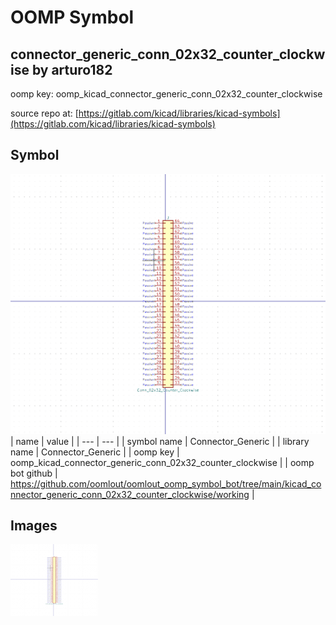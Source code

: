 # OOMP Symbol  
## connector_generic_conn_02x32_counter_clockwise  by arturo182  
  
oomp key: oomp_kicad_connector_generic_conn_02x32_counter_clockwise  
  
source repo at: [https://gitlab.com/kicad/libraries/kicad-symbols](https://gitlab.com/kicad/libraries/kicad-symbols)  
## Symbol  
  
[![working.png](working_600.png)](working.png)  
| name | value | 
| --- | --- | 
| symbol name | Connector_Generic | 
| library name | Connector_Generic | 
| oomp key | oomp_kicad_connector_generic_conn_02x32_counter_clockwise | 
| oomp bot github | https://github.com/oomlout/oomlout_oomp_symbol_bot/tree/main/kicad_connector_generic_conn_02x32_counter_clockwise/working | 
## Images  
  
[![working.png](working_140.png)](working.png)  
